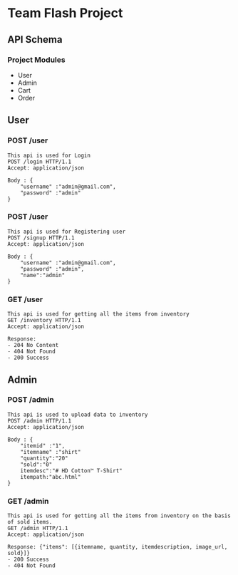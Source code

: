 # Team Flash Project

## API Schema

### Project Modules
- User
- Admin
- Cart
- Order

## User 

### POST /user
```
This api is used for Login
POST /login HTTP/1.1
Accept: application/json

Body : {
    "username" :"admin@gmail.com",
    "password" :"admin"
}
```

### POST /user
```
This api is used for Registering user
POST /signup HTTP/1.1
Accept: application/json

Body : {
    "username" :"admin@gmail.com",
    "password" :"admin",
    "name":"admin"
}
```

### GET /user
```
This api is used for getting all the items from inventory
GET /inventory HTTP/1.1
Accept: application/json

Response:
- 204 No Content
- 404 Not Found
- 200 Success
```

## Admin

### POST /admin
```
This api is used to upload data to inventory
POST /admin HTTP/1.1
Accept: application/json

Body : {
    "itemid" :"1",
    "itemname" :"shirt"
    "quantity":"20"
    "sold":"0"
    itemdesc":"# HD Cotton™ T-Shirt"
    itempath:"abc.html"
}

```
### GET /admin
```
This api is used for getting all the items from inventory on the basis of sold items.
GET /admin HTTP/1.1
Accept: application/json

Response: {"items": [{itemname, quantity, itemdescription, image_url, sold}]}
- 200 Success
- 404 Not Found
```
